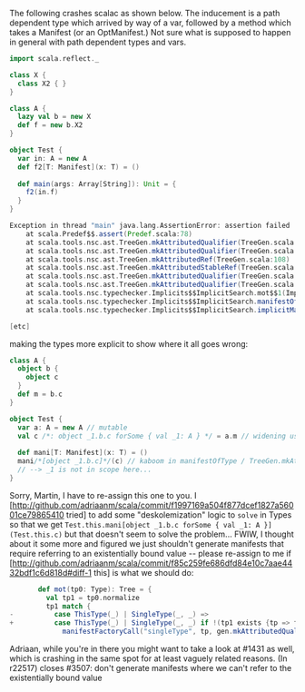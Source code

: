 The following crashes scalac as shown below.  The inducement is a path dependent type which arrived by way of a var, followed by a method which takes a Manifest (or an OptManifest.) Not sure what is supposed to happen in general with path dependent types and vars.

```scala
import scala.reflect._

class X {
  class X2 { }
}

class A {
  lazy val b = new X
  def f = new b.X2
}

object Test {
  var in: A = new A
  def f2[T: Manifest](x: T) = ()
  
  def main(args: Array[String]): Unit = {
    f2(in.f)    
  }
}
```

```scala
Exception in thread "main" java.lang.AssertionError: assertion failed
	at scala.Predef$$.assert(Predef.scala:78)
	at scala.tools.nsc.ast.TreeGen.mkAttributedQualifier(TreeGen.scala:83)
	at scala.tools.nsc.ast.TreeGen.mkAttributedQualifier(TreeGen.scala:46)
	at scala.tools.nsc.ast.TreeGen.mkAttributedRef(TreeGen.scala:108)
	at scala.tools.nsc.ast.TreeGen.mkAttributedStableRef(TreeGen.scala:147)
	at scala.tools.nsc.ast.TreeGen.mkAttributedQualifier(TreeGen.scala:61)
	at scala.tools.nsc.ast.TreeGen.mkAttributedQualifier(TreeGen.scala:46)
	at scala.tools.nsc.typechecker.Implicits$$ImplicitSearch.mot$$1(Implicits.scala:814)
	at scala.tools.nsc.typechecker.Implicits$$ImplicitSearch.manifestOfType(Implicits.scala:858)
	at scala.tools.nsc.typechecker.Implicits$$ImplicitSearch.implicitManifestOrOfExpectedType(Implicits.scala:868)

[etc]
```
making the types more explicit to show where it all goes wrong:

```scala
class A {
  object b {
    object c
  }
  def m = b.c
}

object Test {
  var a: A = new A // mutable
  val c /*: object _1.b.c forSome { val _1: A } */ = a.m // widening using existential
  
  def mani[T: Manifest](x: T) = ()
  mani/*[object _1.b.c]*/(c) // kaboom in manifestOfType / TreeGen.mkAttributedQualifier
  // --> _1 is not in scope here...
}
```

Sorry, Martin, I have to re-assign this one to you.
I [http://github.com/adriaanm/scala/commit/f1997169a504f877dcef1827a56001ce79865410 tried] to add some "deskolemization" logic to `solve` in Types so that we get `Test.this.mani[object _1.b.c forSome { val _1: A }](Test.this.c)`
but that doesn't seem to solve the problem...
FWIW, I thought about it some more and figured we just shouldn't generate manifests that require referring to an existentially bound value -- please re-assign to me if [http://github.com/adriaanm/scala/commit/f85c259fe686dfd84e10c7aae4432bdf1c6d818d#diff-1 this] is what we should do:

```scala
       def mot(tp0: Type): Tree = {
         val tp1 = tp0.normalize
         tp1 match {
-          case ThisType(_) | SingleType(_, _) =>
+          case ThisType(_) | SingleType(_, _) if !(tp1 exists {tp => tp.typeSymbol.isExistentiallyBound}) => // can't generate a reference to a value that's abstracted over by an existential
             manifestFactoryCall("singleType", tp, gen.mkAttributedQualifier(tp1)) 
```
Adriaan, while you're in there you might want to take a look at #1431 as well, which is crashing in the same spot for at least vaguely related reasons.
(In r22517) closes #3507: don't generate manifests where we can't refer to the existentially bound value
